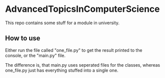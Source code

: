 # AdvancedTopicsInComputerScience
This repo contains some stuff for a module in university.

## How to use

Either run the file called "one_file.py" to get the result printed to the console, or the "main.py" file.

The difference is, that main.py uses seperated files for the classes, whereas one_file.py just has everything stuffed into a single one.